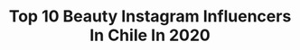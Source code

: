 ---
title: Top 10 Beauty Instagram Influencers In Chile In 2020
description: >-
  Find top beauty Instagram influencers in Chile in 2020. Most popular hashtags: #cuarentena #love #abhloverscl #nails.
platform: Instagram
profiles:
  - username: "rachelcolinas"
    fullname: >-
      Raquel Fernandez Colinas
    location: "Chile"
    followers: 4387
    engagement: 2842
    commentsToLikes: 0.509806
    id: ck6u1jwjxm6j00j71vizk3ukf
    verified: false
    hashtags: "#styleoutfit, #outfitblog, #influencerstyle, #igersspain"
  - username: "valemiaaaaau"
    fullname: >-
      Valentina Leni 🔥Maquillaje 🇨🇱
    location: "Chile"
    followers: 17751
    engagement: 611
    commentsToLikes: 0.397151
    id: ck1382qs7e85m0i19qjp0c1lo
    verified: false
    hashtags: "#3inaencasa, #blog, #naturachile, #puentealto"
  - username: "pascalealvo_makeup"
    fullname: >-
      Pascale Alvo Makeup
    location: "Chile"
    followers: 18992
    engagement: 349
    commentsToLikes: 0.147015
    id: ck5pwoyabnvbo0i11jzwapkl0
    verified: false
    hashtags: "#makeupclasses, #supershinny, #maquilladora, #mascarilla"
  - username: "golden_strokes"
    fullname: >-
      Luisa Verdee | Fashion & BoPo
    location: "Chile"
    followers: 30464
    engagement: 260
    commentsToLikes: 0.050099
    id: ck6u9mm1uyeci0j71nfv4tadv
    verified: false
    hashtags: "#chale, #lahermandaddeljeanviajero, #lavarseparacuidar, #dovemexico"
  - username: "fernandamessenet"
    fullname: >-
      Feña Messenet
    location: "Chile"
    followers: 11449
    engagement: 774
    commentsToLikes: 0.038959
    id: ckaoqr4s9jzcp0i78jbe7ytyp
    verified: false
    hashtags: ""
  - username: "nicoputz"
    fullname: >-
      Nicole Putz
    location: "Chile"
    followers: 173563
    engagement: 443
    commentsToLikes: 0.013719
    id: ck15q5ihf17ao0i19n1rb3k1h
    verified: true
    hashtags: "#veranoensantiago, #9meses, #cuarentena, #ad"
  - username: "_josefinariadi"
    fullname: >-
      ᴊᴏsᴇғɪɴᴀ ʀɪᴀᴅɪ
    location: "Chile"
    followers: 6201
    engagement: 821
    commentsToLikes: 0.077762
    id: ck134zk3gyyq60i19n0hqn1x9
    verified: false
    hashtags: "#couplegoals, #faces, #bimbaylola, #sonrisas"
  - username: "flaviamedina__"
    fullname: >-
      Flavia Medina 🇦🇷
    location: "Chile"
    followers: 1163030
    engagement: 323
    commentsToLikes: 0.005664
    id: ck5zjfq53hi9v0i14961rrcwh
    verified: true
    hashtags: "#roosterfish, #balanganbeachresort, #estamosencasa, #love"
  - username: "cmiandrade"
    fullname: >-
      Cami Andrade M.
    location: "Chile"
    followers: 461163
    engagement: 216
    commentsToLikes: 0.017632
    id: ck6tmj2157xgi0j714h83egj1
    verified: true
    hashtags: "#modosof, #shakira, #shakirachallenge, #shakirasuperbowl2020"
  - username: "queandaibonita"
    fullname: >-
      ELENA ♥ Cruelty Free Blogger
    location: "Chile"
    followers: 40584
    engagement: 600
    commentsToLikes: 0.082756
    id: ck15s6o1tbhpk0i19htvuwuor
    verified: false
    hashtags: "#gatosnegros, #catsallday, #staynakedthefix, #abhchile"
---